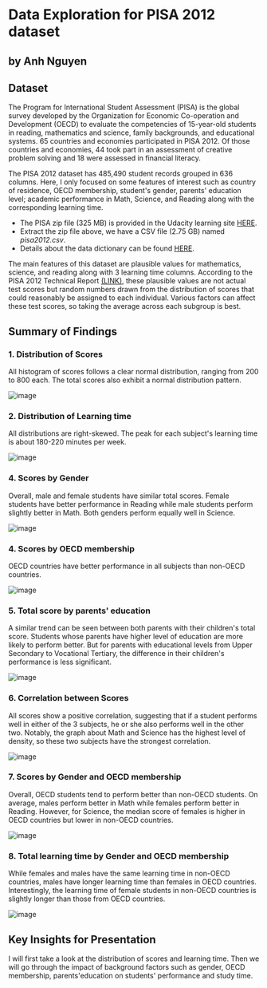 # Data Exploration for PISA 2012 dataset
## by Anh Nguyen


## Dataset

The Program for International Student Assessment (PISA) is the global survey developed by the Organization for Economic Co-operation and Development (OECD) 
to evaluate the competencies of 15-year-old students in reading, mathematics and science, family backgrounds, and educational systems. 65 countries and economies participated in PISA 2012. 
Of those countries and economies, 44 took part in an assessment of creative problem solving and 18 were assessed in financial literacy.

The PISA 2012 dataset has 485,490 student records grouped in 636 columns. Here, I only focused on some features of interest such as country of residence, 
OECD membership, student's gender, parents' education level; 
academic performance in Math, Science, and Reading along with the corresponding learning time.

* The PISA zip file (325 MB) is provided in the Udacity learning site [HERE](https://www.google.com/url?q=https://s3.amazonaws.com/udacity-hosted-downloads/ud507/pisa2012.csv.zip&sa=D&ust=1581581520574000). 
* Extract the zip file above, we have a CSV file (2.75 GB) named *pisa2012.csv*.
* Details about the data dictionary can be found [HERE](https://www.google.com/url?q=https://s3.amazonaws.com/udacity-hosted-downloads/ud507/pisadict2012.csv&sa=D&ust=1554482573645000).

The main features of this dataset are plausible values for mathematics, science, and reading along with 3 learning time columns. 
According to the PISA 2012 Technical Report [(LINK)](https://www.oecd.org/pisa/pisaproducts/PISA%202012%20Technical%20Report_Chapter%209.pdf), 
these plausible values are not actual test scores but random numbers drawn from the distribution of scores that could reasonably be assigned to each individual. 
Various factors can affect these test scores, so taking the average across each subgroup is best.  

## Summary of Findings

### 1. Distribution of Scores
All histogram of scores follows a clear normal distribution, ranging from 200 to 800 each. 
The total scores also exhibit a normal distribution pattern.

![image](https://github.com/qanhnn12/dax-note/assets/84619797/a14006ad-41d7-4c88-aac9-a70efd3d4b5d)

### 2. Distribution of Learning time
All distributions are right-skewed. The peak for each subject's learning time is about 180-220 minutes per week.

![image](https://github.com/qanhnn12/dax-note/assets/84619797/32bdc8fc-f78a-422f-b90f-96074b894e65)

### 4. Scores by Gender
Overall, male and female students have similar total scores. 
Female students have better performance in Reading while male students perform slightly better in Math. 
Both genders perform equally well in Science.

![image](https://github.com/qanhnn12/dax-note/assets/84619797/ad1dbc09-e02b-4969-920b-adee216ef4a7)

### 4. Scores by OECD membership
OECD countries have better performance in all subjects than non-OECD countries.

![image](https://github.com/qanhnn12/dax-note/assets/84619797/90091d3c-6dac-4020-bbe2-c749374bb810)

### 5. Total score by parents' education
A similar trend can be seen between both parents with their children's total score. 
Students whose parents have higher level of education are more likely to perform better. 
But for parents with educational levels from Upper Secondary to Vocational Tertiary, 
the difference in their children's performance is less significant.

![image](https://github.com/qanhnn12/dax-note/assets/84619797/dbd3c287-0934-4962-991e-c31ac7e3262a)

### 6. Correlation between Scores
All scores show a positive correlation, suggesting that if a student performs well in either of 
the 3 subjects, he or she also performs well in the other two. 
Notably, the graph about Math and Science has the highest level of density, 
so these two subjects have the strongest correlation.

![image](https://github.com/qanhnn12/dax-note/assets/84619797/afd4f049-7137-4b61-ac16-c6551b94369e)

### 7. Scores by Gender and OECD membership
Overall, OECD students tend to perform better than non-OECD students. 
On average, males perform better in Math while females perform better in Reading. 
However, for Science, the median score of females is higher in OECD countries 
but lower in non-OECD countries.

![image](https://github.com/qanhnn12/dax-note/assets/84619797/d701206f-480b-4b62-a968-0860d123e279)

### 8. Total learning time by Gender and OECD membership
While females and males have the same learning time in non-OECD countries, 
males have longer learning time than females in OECD countries. 
Interestingly, the learning time of female students in non-OECD countries is slightly longer 
than those from OECD countries.

![image](https://github.com/qanhnn12/dax-note/assets/84619797/8e05632d-2651-4da4-be76-a21a6797c778)


## Key Insights for Presentation
I will first take a look at the distribution of scores and learning time. 
Then we will go through the impact of background factors such as gender, 
OECD membership, parents'education on students' performance and study time.
